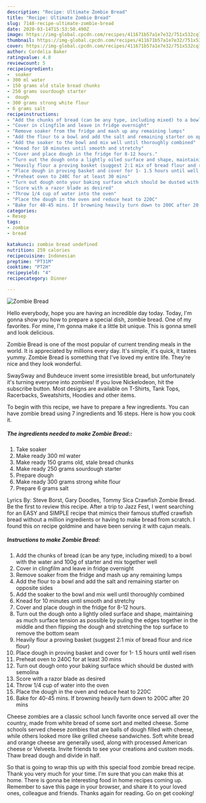 ```yaml
---
description: "Recipe: Ultimate Zombie Bread"
title: "Recipe: Ultimate Zombie Bread"
slug: 7148-recipe-ultimate-zombie-bread
date: 2020-03-14T15:53:50.490Z
image: https://img-global.cpcdn.com/recipes/411671b57a1e7e32/751x532cq70/zombie-bread-recipe-main-photo.jpg
thumbnail: https://img-global.cpcdn.com/recipes/411671b57a1e7e32/751x532cq70/zombie-bread-recipe-main-photo.jpg
cover: https://img-global.cpcdn.com/recipes/411671b57a1e7e32/751x532cq70/zombie-bread-recipe-main-photo.jpg
author: Cordelia Baker
ratingvalue: 4.8
reviewcount: 5
recipeingredient:
-  soaker
- 300 ml water
- 150 grams old stale bread chunks
- 250 grams sourdough starter
-  dough
- 300 grams strong white flour
- 6 grams salt
recipeinstructions:
- "Add the chunks of bread (can be any type, including mixed) to a bowl with the water and 100g of starter and mix together well"
- "Cover in clingfilm and leave in fridge overnight"
- "Remove soaker from the fridge and mash up any remaining lumps"
- "Add the flour to a bowl and add the salt and remaining starter on opposite sides"
- "Add the soaker to the bowl and mix well until thoroughly combined"
- "Knead for 10 minutes until smooth and stretchy"
- "Cover and place dough in the fridge for 8-12 hours."
- "Turn out the dough onto a lightly oiled surface and shape, maintaining as much surface tension as possible by puling the edges together in the middle and then flipping the dough and stretching the top surface to remove the bottom seam"
- "Heavily flour a proving basket (suggest 2:1 mix of bread flour and rice flour)"
- "Place dough in proving basket and cover for 1- 1.5 hours until well risen"
- "Preheat oven to 240C for at least 30 mins"
- "Turn out dough onto your baking surface which should be dusted with semolina"
- "Score with a razor blade as desired"
- "Throw 1/4 cup of water into the oven"
- "Place the dough in the oven and reduce heat to 220C"
- "Bake for 40-45 mins. If browning heavily turn down to 200C after 20 mins"
categories:
- Resep
tags:
- zombie
- bread

katakunci: zombie bread undefined
nutrition: 259 calories
recipecuisine: Indonesian
preptime: "PT31M"
cooktime: "PT2H"
recipeyield: "4"
recipecategory: Dinner

---
```



![Zombie Bread](https://img-global.cpcdn.com/recipes/411671b57a1e7e32/751x532cq70/zombie-bread-recipe-main-photo.jpg)

Hello everybody, hope you are having an incredible day today. Today, I'm gonna show you how to prepare a special dish, zombie bread. One of my favorites. For mine, I'm gonna make it a little bit unique. This is gonna smell and look delicious.

Zombie Bread is one of the most popular of current trending meals in the world. It is appreciated by millions every day. It's simple, it's quick, it tastes yummy. Zombie Bread is something that I've loved my entire life. They're nice and they look wonderful.

SwaySway and Buhdeuce invent some irresistible bread, but unfortunately it&#39;s turning everyone into zombies! If you love Nickelodeon, hit the subscribe button. Most designs are available on T-Shirts, Tank Tops, Racerbacks, Sweatshirts, Hoodies and other items.


To begin with this recipe, we have to prepare a few ingredients. You can have zombie bread using 7 ingredients and 16 steps. Here is how you cook it.

##### The ingredients needed to make Zombie Bread::

1. Take  soaker
1. Make ready 300 ml water
1. Make ready 150 grams old, stale bread chunks
1. Make ready 250 grams sourdough starter
1. Prepare  dough
1. Make ready 300 grams strong white flour
1. Prepare 6 grams salt


Lyrics By: Steve Borst, Gary Doodles, Tommy Sica Crawfish Zombie Bread. Be the first to review this recipe. After a trip to Jazz Fest, I went searching for an EASY and SIMPLE recipe that mimics their famous stuffed crawfish bread without a million ingredients or having to make bread from scratch. I found this on recipe goldmine and have been serving it with cajun meals. 

##### Instructions to make Zombie Bread:

1. Add the chunks of bread (can be any type, including mixed) to a bowl with the water and 100g of starter and mix together well
1. Cover in clingfilm and leave in fridge overnight
1. Remove soaker from the fridge and mash up any remaining lumps
1. Add the flour to a bowl and add the salt and remaining starter on opposite sides
1. Add the soaker to the bowl and mix well until thoroughly combined
1. Knead for 10 minutes until smooth and stretchy
1. Cover and place dough in the fridge for 8-12 hours.
1. Turn out the dough onto a lightly oiled surface and shape, maintaining as much surface tension as possible by puling the edges together in the middle and then flipping the dough and stretching the top surface to remove the bottom seam
1. Heavily flour a proving basket (suggest 2:1 mix of bread flour and rice flour)
1. Place dough in proving basket and cover for 1- 1.5 hours until well risen
1. Preheat oven to 240C for at least 30 mins
1. Turn out dough onto your baking surface which should be dusted with semolina
1. Score with a razor blade as desired
1. Throw 1/4 cup of water into the oven
1. Place the dough in the oven and reduce heat to 220C
1. Bake for 40-45 mins. If browning heavily turn down to 200C after 20 mins


Cheese zombies are a classic school lunch favorite once served all over the country, made from white bread of some sort and melted cheese. Some schools served cheese zombies that are balls of dough filled with cheese, while others looked more like grilled cheese sandwiches. Soft white bread and orange cheese are generally used, along with processed American cheese or Velveeta. Invite friends to see your creations and custom mods. Thaw bread dough and divide in half. 

So that is going to wrap this up with this special food zombie bread recipe. Thank you very much for your time. I'm sure that you can make this at home. There is gonna be interesting food in home recipes coming up. Remember to save this page in your browser, and share it to your loved ones, colleague and friends. Thanks again for reading. Go on get cooking!
